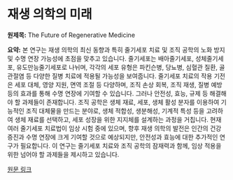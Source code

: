 # 재생 의학의 미래

**원제목:** The Future of Regenerative Medicine

**요약:** 본 연구는 재생 의학의 최신 동향과 특히 줄기세포 치료 및 조직 공학의 노화 방지 및 수명 연장 가능성에 초점을 맞추고 있습니다.  줄기세포는 배아줄기세포, 성체줄기세포, 유도만능줄기세포로 나뉘며, 각각의 세포 유형은 파킨슨병, 당뇨병, 심혈관 질환, 골관절염 등 다양한 질병 치료에 적용될 가능성을 보여줍니다. 줄기세포 치료의 작용 기전은 세포 대체, 영양 지원, 면역 조절 등 다양하며, 조직 손상 회복, 조직 재생, 질병 예방 등의 효과를 통해 수명 연장에 기여할 수 있습니다.  그러나 안전성, 효능, 규제 등 해결해야 할 과제들이 존재합니다.  조직 공학은 생체 재료, 세포, 생체 활성 분자를 이용하여 기능적인 조직 대체물을 만드는 분야로,  생체 적합성, 생분해성, 기계적 특성 등을 고려하여 생체 재료를 선택하고, 세포 성장을 위한 지지체를 설계하는 과정을 거칩니다.  현재 여러 줄기세포 치료법이 임상 시험 중에 있으며,  향후 재생 의학의 발전은 인간의 건강 증진과 수명 연장에 크게 기여할 것으로 예상되지만, 안전성과 효능에 대한 추가적인 연구가 필요합니다.  이 연구는 줄기세포 치료와 조직 공학의 잠재력과 함께,  임상 적용을 위한 넘어야 할 과제들을 제시하고 있습니다.

[원문 링크](https://www.numberanalytics.com/blog/future-regenerative-medicine-longevity)
